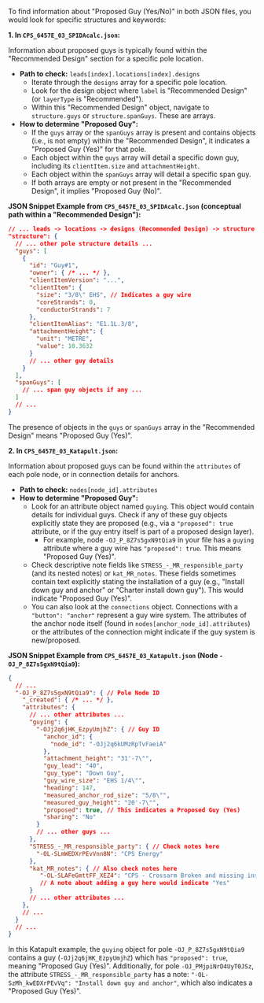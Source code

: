 To find information about "Proposed Guy (Yes/No)" in both JSON files, you would look for specific structures and keywords:

**1. In `CPS_6457E_03_SPIDAcalc.json`:**

Information about proposed guys is typically found within the "Recommended Design" section for a specific pole location.

* **Path to check:** `leads[index].locations[index].designs`
    * Iterate through the `designs` array for a specific pole location.
    * Look for the design object where `label` is "Recommended Design" (or `layerType` is "Recommended").
    * Within this "Recommended Design" object, navigate to `structure.guys` or `structure.spanGuys`. These are arrays.
* **How to determine "Proposed Guy":**
    * If the `guys` array or the `spanGuys` array is present and contains objects (i.e., is not empty) within the "Recommended Design", it indicates a "Proposed Guy (Yes)" for that pole.
    * Each object within the `guys` array will detail a specific down guy, including its `clientItem.size` and `attachmentHeight`.
    * Each object within the `spanGuys` array will detail a specific span guy.
    * If both arrays are empty or not present in the "Recommended Design", it implies "Proposed Guy (No)".

**JSON Snippet Example from `CPS_6457E_03_SPIDAcalc.json` (conceptual path within a "Recommended Design"):**
```json
// ... leads -> locations -> designs (Recommended Design) -> structure ...
"structure": {
  // ... other pole structure details ...
  "guys": [
    {
      "id": "Guy#1",
      "owner": { /* ... */ },
      "clientItemVersion": "...",
      "clientItem": {
        "size": "3/8\" EHS", // Indicates a guy wire
        "coreStrands": 0,
        "conductorStrands": 7
      },
      "clientItemAlias": "E1.1L.3/8",
      "attachmentHeight": {
        "unit": "METRE",
        "value": 10.3632
      }
      // ... other guy details
    }
  ],
  "spanGuys": [
    // ... span guy objects if any ...
  ]
  // ...
}
```
The presence of objects in the `guys` or `spanGuys` array in the "Recommended Design" means "Proposed Guy (Yes)".

**2. In `CPS_6457E_03_Katapult.json`:**

Information about proposed guys can be found within the `attributes` of each pole node, or in connection details for anchors.

* **Path to check:** `nodes[node_id].attributes`
* **How to determine "Proposed Guy":**
    * Look for an attribute object named `guying`. This object would contain details for individual guys. Check if any of these guy objects explicitly state they are proposed (e.g., via a `"proposed": true` attribute, or if the guy entry itself is part of a proposed design layer).
        * For example, node `-OJ_P_8Z7s5gxN9tQia9` in your file has a `guying` attribute where a guy wire has `"proposed": true`. This means "Proposed Guy (Yes)".
    * Check descriptive note fields like `STRESS_-_MR_responsible_party` (and its nested notes) or `kat_MR_notes`. These fields sometimes contain text explicitly stating the installation of a guy (e.g., "Install down guy and anchor" or "Charter install down guy"). This would indicate "Proposed Guy (Yes)".
    * You can also look at the `connections` object. Connections with a `"button": "anchor"` represent a guy wire system. The attributes of the anchor node itself (found in `nodes[anchor_node_id].attributes`) or the attributes of the connection might indicate if the guy system is new/proposed.

**JSON Snippet Example from `CPS_6457E_03_Katapult.json` (Node `-OJ_P_8Z7s5gxN9tQia9`):**
```json
{
  // ...
  "-OJ_P_8Z7s5gxN9tQia9": { // Pole Node ID
    "_created": { /* ... */ },
    "attributes": {
      // ... other attributes ...
      "guying": {
        "-OJj2q6jHK_EzpyUmjhZ": { // Guy ID
          "anchor_id": {
            "node_id": "-OJj2q6kUMzRpTvFaeiA"
          },
          "attachment_height": "31'-7\"",
          "guy_lead": "40",
          "guy_type": "Down Guy",
          "guy_wire_size": "EHS 1/4\"",
          "heading": 147,
          "measured_anchor_rod_size": "5/8\"",
          "measured_guy_height": "20'-7\"",
          "proposed": true, // This indicates a Proposed Guy (Yes)
          "sharing": "No"
        }
        // ... other guys ...
      },
      "STRESS_-_MR_responsible_party": { // Check notes here
        "-OL-SLmWEDXrPEvVnn8N": "CPS Energy"
      },
      "kat_MR_notes": { // Also check notes here
         "-OL-SLAFeGmttFF_XEZ4": "CPS - Crossarm Broken and missing insulator\nRaise Driploop 10\" above supply fiber"
         // A note about adding a guy here would indicate "Yes"
      }
      // ... other attributes ...
    },
    // ...
  }
  // ...
}
```
In this Katapult example, the `guying` object for pole `-OJ_P_8Z7s5gxN9tQia9` contains a guy (`-OJj2q6jHK_EzpyUmjhZ`) which has `"proposed": true`, meaning "Proposed Guy (Yes)".
Additionally, for pole `-OJ_PMjpiNrD4UyT0JSz`, the attribute `STRESS_-_MR_responsible_party` has a note: `"-OL-SzMh_kwEDXrPEvVq": "Install down guy and anchor"`, which also indicates a "Proposed Guy (Yes)".